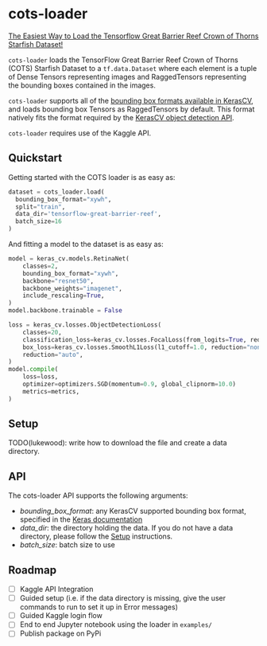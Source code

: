# cots-loader

[The Easiest Way to Load the Tensorflow Great Barrier Reef Crown of Thorns Starfish Dataset!](https://www.kaggle.com/c/tensorflow-great-barrier-reef)

`cots-loader` loads the TensorFlow Great Barrier Reef Crown of Thorns (COTS) Starfish Dataset to a `tf.data.Dataset` where
each element is a tuple of Dense Tensors representing images and RaggedTensors representing the
bounding boxes contained in the images.

`cots-loader` supports all of the [bounding box formats available in KerasCV](https://keras.io/api/keras_cv/bounding_box/),
and loads bounding box Tensors as RaggedTensors by default.  This format natively fits the format 
required by the [KerasCV object detection API](https://lukewood.xyz/blog/sneak-peek-object-detection-api).

`cots-loader` requires use of the Kaggle API.

## Quickstart

Getting started with the COTS loader is as easy as:

```python
dataset = cots_loader.load(
  bounding_box_format="xywh", 
  split="train", 
  data_dir='tensorflow-great-barrier-reef',
  batch_size=16
)
```

And fitting a model to the dataset is as easy as:

```python
model = keras_cv.models.RetinaNet(
    classes=2,
    bounding_box_format="xywh",
    backbone="resnet50",
    backbone_weights="imagenet",
    include_rescaling=True,
)
model.backbone.trainable = False

loss = keras_cv.losses.ObjectDetectionLoss(
    classes=20,
    classification_loss=keras_cv.losses.FocalLoss(from_logits=True, reduction="none"),
    box_loss=keras_cv.losses.SmoothL1Loss(l1_cutoff=1.0, reduction="none"),
    reduction="auto",
)
model.compile(
    loss=loss,
    optimizer=optimizers.SGD(momentum=0.9, global_clipnorm=10.0)
    metrics=metrics,
)
```

## Setup

TODO(lukewood): write how to download the file and create a data directory.

## API

The cots-loader API supports the following arguments:

- *bounding_box_format*: any KerasCV supported bounding box format, specified in the [Keras documentation](https://keras.io/api/keras_cv/bounding_box/)
- *data_dir*: the directory holding the data.  If you do not have a data directory, please follow the [Setup](#setup) instructions.
- *batch_size*: batch size to use

## Roadmap

- [ ] Kaggle API Integration
- [ ] Guided setup (i.e. if the data directory is missing, give the user commands to run to set it up in Error messages)
- [ ] Guided Kaggle login flow
- [ ] End to end Jupyter notebook using the loader in `examples/`
- [ ] Publish package on PyPi
